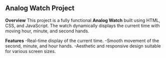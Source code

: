 ## **Analog Watch Project**

**Overview**
This project is a fully functional **Analog Watch** built using HTML, CSS, and JavaScript. The watch dynamically displays the current time with moving hour, minute, and second hands.

**Features**
-Real-time display of the current time.
-Smooth movement of the second, minute, and hour hands.
-Aesthetic and responsive design suitable for various screen sizes.

